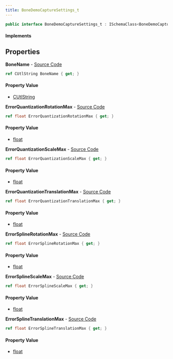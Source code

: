 ```yaml
---
title: BoneDemoCaptureSettings_t
---
```


```csharp
public interface BoneDemoCaptureSettings_t : ISchemaClass<BoneDemoCaptureSettings_t>, ISchemaField, ISchemaClass, INativeHandle
```

#### Implements

## Properties

**BoneName** - [Source Code](https://github.com/swiftly-solution/swiftlys2/blob/master/managed/src/SwiftlyS2.Generated/Schemas/Interfaces/BoneDemoCaptureSettings_t.cs#L16)

```csharp
ref CUtlString BoneName { get; }
```

#### Property Value

- [CUtlString](/docs/api/shared/natives/cutlstring)

**ErrorQuantizationRotationMax** - [Source Code](https://github.com/swiftly-solution/swiftlys2/blob/master/managed/src/SwiftlyS2.Generated/Schemas/Interfaces/BoneDemoCaptureSettings_t.cs#L24)

```csharp
ref float ErrorQuantizationRotationMax { get; }
```

#### Property Value

- [float](https://learn.microsoft.com/dotnet/api/system.single)

**ErrorQuantizationScaleMax** - [Source Code](https://github.com/swiftly-solution/swiftlys2/blob/master/managed/src/SwiftlyS2.Generated/Schemas/Interfaces/BoneDemoCaptureSettings_t.cs#L28)

```csharp
ref float ErrorQuantizationScaleMax { get; }
```

#### Property Value

- [float](https://learn.microsoft.com/dotnet/api/system.single)

**ErrorQuantizationTranslationMax** - [Source Code](https://github.com/swiftly-solution/swiftlys2/blob/master/managed/src/SwiftlyS2.Generated/Schemas/Interfaces/BoneDemoCaptureSettings_t.cs#L26)

```csharp
ref float ErrorQuantizationTranslationMax { get; }
```

#### Property Value

- [float](https://learn.microsoft.com/dotnet/api/system.single)

**ErrorSplineRotationMax** - [Source Code](https://github.com/swiftly-solution/swiftlys2/blob/master/managed/src/SwiftlyS2.Generated/Schemas/Interfaces/BoneDemoCaptureSettings_t.cs#L18)

```csharp
ref float ErrorSplineRotationMax { get; }
```

#### Property Value

- [float](https://learn.microsoft.com/dotnet/api/system.single)

**ErrorSplineScaleMax** - [Source Code](https://github.com/swiftly-solution/swiftlys2/blob/master/managed/src/SwiftlyS2.Generated/Schemas/Interfaces/BoneDemoCaptureSettings_t.cs#L22)

```csharp
ref float ErrorSplineScaleMax { get; }
```

#### Property Value

- [float](https://learn.microsoft.com/dotnet/api/system.single)

**ErrorSplineTranslationMax** - [Source Code](https://github.com/swiftly-solution/swiftlys2/blob/master/managed/src/SwiftlyS2.Generated/Schemas/Interfaces/BoneDemoCaptureSettings_t.cs#L20)

```csharp
ref float ErrorSplineTranslationMax { get; }
```

#### Property Value

- [float](https://learn.microsoft.com/dotnet/api/system.single)

